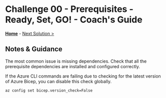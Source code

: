 # Challenge 00 - Prerequisites - Ready, Set, GO! - Coach's Guide 

**[Home](./README.md)** - [Next Solution >](./Solution-01.md)

## Notes & Guidance

The most common issue is missing dependencies. Check that all the prerequisite dependencies are installed and configured correctly.

If the Azure CLI commands are failing due to checking for the latest version of Azure Bicep, you can disable this check globally.

```shell
az config set bicep.version_check=False
```